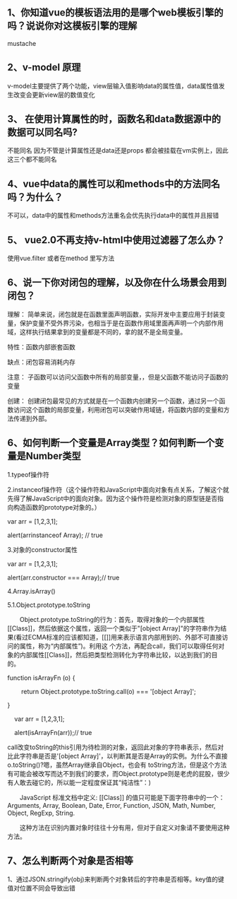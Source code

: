 ## 1、你知道vue的模板语法用的是哪个web模板引擎的吗？说说你对这模板引擎的理解
mustache
## 2、v-model 原理
v-model主要提供了两个功能，view层输入值影响data的属性值，data属性值发生改变会更新view层的数值变化
## 3、 在使用计算属性的时，函数名和data数据源中的数据可以同名吗?
不能同名 因为不管是计算属性还是data还是props 都会被挂载在vm实例上，因此 这三个都不能同名
## 4、vue中data的属性可以和methods中的方法同名吗？为什么？
不可以，data中的属性和methods方法重名会优先执行data中的属性并且报错
## 5、 vue2.0不再支持v-html中使用过滤器了怎么办？
使用vue.filter 或者在method 里写方法
## 6、说一下你对闭包的理解，以及你在什么场景会用到闭包？
理解：
简单来说，闭包就是在函数里面声明函数，实际开发中主要应用于封装变量，保护变量不受外界污染，也相当于是在函数作用域里面再声明一个内部作用域，这样执行结果拿到的变量都是不同的，拿的就不是全局变量。

特性：函数内部嵌套函数

缺点：闭包容易消耗内存

注意：
子函数可以访问父函数中所有的局部变量，，但是父函数不能访问子函数的变量

创建：
创建闭包最常见的方式就是在一个函数内创建另一个函数，通过另一个函数访问这个函数的局部变量，利用闭包可以突破作用域链，将函数内部的变量和方法传递到外部。
## 6、如何判断一个变量是Array类型？如何判断一个变量是Number类型
1.typeof操作符

2.instanceof操作符（这个操作符和JavaScript中面向对象有点关系，了解这个就先得了解JavaScript中的面向对象。因为这个操作符是检测对象的原型链是否指向构造函数的prototype对象的。）

var arr = [1,2,3,1];     

alert(arrinstanceof Array); // true 

3.对象的constructor属性

var arr = [1,2,3,1];     

alert(arr.constructor === Array);// true  

4.Array.isArray()

5.1.Object.prototype.toString

　　Object.prototype.toString的行为：首先，取得对象的一个内部属性[[Class]]，然后依据这个属性，返回一个类似于"[object Array]"的字符串作为结果(看过ECMA标准的应该都知道，[[]]用来表示语言内部用到的、外部不可直接访问的属性，称为“内部属性”)。利用这 个方法，再配合call，我们可以取得任何对象的内部属性[[Class]]，然后把类型检测转化为字符串比较，以达到我们的目的。

function isArrayFn (o) {    

        return Object.prototype.toString.call(o) === '[object Array]';     

}  

    var arr = [1,2,3,1];     

    alert(isArrayFn(arr));// true   

call改变toString的this引用为待检测的对象，返回此对象的字符串表示，然后对比此字符串是否是'[object Array]'，以判断其是否是Array的实例。为什么不直接o.toString()?嗯，虽然Array继承自Object，也会有 toString方法，但是这个方法有可能会被改写而达不到我们的要求，而Object.prototype则是老虎的屁股，很少有人敢去碰它的，所以能一定程度保证其“纯洁性”：)

　　JavaScript 标准文档中定义: [[Class]] 的值只可能是下面字符串中的一个： Arguments, Array, Boolean, Date, Error, Function, JSON, Math, Number, Object, RegExp, String.

　　这种方法在识别内置对象时往往十分有用，但对于自定义对象请不要使用这种方法。

## 7、怎么判断两个对象是否相等
1、通过JSON.stringify(obj)来判断两个对象转后的字符串是否相等。key值的键值对位置不同会导致出错


